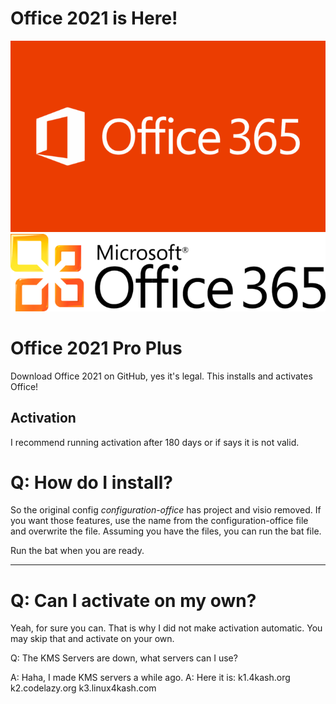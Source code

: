 # Office 2021 is Here!


![office](Microsoft_Office_365_Logo_white_text-700x425.png)
![classic](Microsoft_Office_365_Logo_black_text-700x172.png)
# Office 2021 Pro Plus
Download Office 2021 on GitHub, yes it's legal.
This installs and activates Office!

## Activation
I recommend running activation after 180 days or if says it is not valid.

# Q: How do I install?
So the original config *configuration-office* has project and visio removed. If you want those features, use the name from the configuration-office file and overwrite the file.
Assuming you have the files, you can run the bat file.


Run the bat when you are ready.

---


# Q: Can I activate on my own?
Yeah, for sure you can. That is why I did not make activation automatic. You may skip that and activate on your own.

Q: The KMS Servers are down, what servers can I use?

A: Haha, I made KMS servers a while ago.
A: Here it is: k1.4kash.org k2.codelazy.org k3.linux4kash.com

